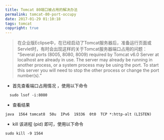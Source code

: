 ```yaml
---
title: Tomcat 80端口被占用的解决办法
permalink: tomcat-80-port-occupy
date: 2017-01-29 01:10:18
tags: tomcat
copyright: true
---
```

 
> 在企业版Eclipse中，在已经启动了Tomcat服务器后，准备运行页面或Servlet时，有时会出现这样的关于Tomcat服务器端口占用的问题：
“Several ports (8005, 8080, 8009) required by Tomcat v6.0 Server at localhost are already in use. The server may already be running in another process, or a system process may be using the port. To start this server you will need to stop the other process or change the port number(s).”
<!-- more -->

- 首先查看端口占用情况 ，使用以下命令
```
  sudo lsof -i:8080 
```
- 查看结果
```
java  1564 tomcat8  50u  IPv6  19336  0t0  TCP *:http-alt (LISTEN)
```
- kill 该进程 (pid) 即可，使用以下命令
```
sudo kill -9 1564
```
